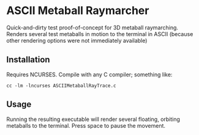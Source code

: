 # ASCII Metaball Raymarcher

Quick-and-dirty test proof-of-concept for 3D metaball raymarching.
Renders several test metaballs in motion to the terminal in ASCII (because other rendering options were not immediately available)

## Installation

Requires NCURSES.
Compile with any C compiler; something like:
```
cc -lm -lncurses ASCIIMetaballRayTrace.c
```

## Usage

Running the resulting executable will render several floating, orbiting metaballs to the terminal.
Press space to pause the movement.

